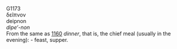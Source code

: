 <body>
  <p>G1173<br>  δεῖπνον  <br> deipnon  <br><i>dipe‘-non </i><br>From the same as <a href="g1160.htm">1160</a>  <i>dinner</i>, that is, the chief meal (usually in the evening): - feast, supper.<br></p>
 </body>